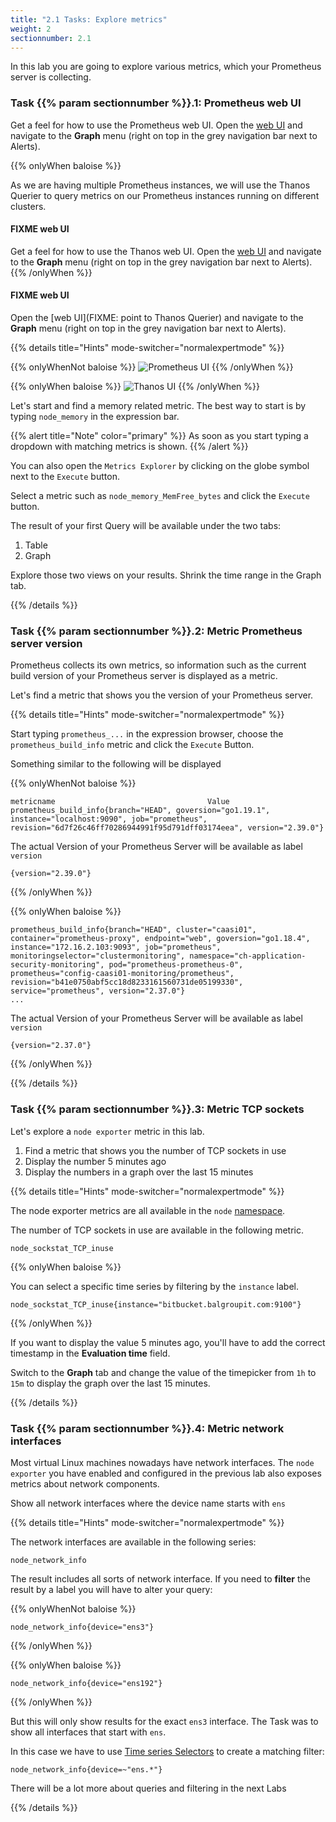 ```yaml
---
title: "2.1 Tasks: Explore metrics"
weight: 2
sectionnumber: 2.1
---
```


In this lab you are going to explore various metrics, which your Prometheus server is collecting.

### Task {{% param sectionnumber %}}.1: Prometheus web UI

Get a feel for how to use the Prometheus web UI. Open the [web UI](http://LOCALHOST:9090) and navigate to the **Graph** menu (right on top in the grey navigation bar next to Alerts).

{{% onlyWhen baloise %}}

As we are having multiple Prometheus instances, we will use the Thanos Querier to query metrics on our Prometheus instances running on different clusters.

#### FIXME web UI

Get a feel for how to use the Thanos web UI. Open the [web UI](http://LOCALHOST:9090) and navigate to the **Graph** menu (right on top in the grey navigation bar next to Alerts).
{{% /onlyWhen %}}

#### FIXME web UI

Open the [web UI](FIXME: point to Thanos Querier) and navigate to the **Graph** menu (right on top in the grey navigation bar next to Alerts).

{{% details title="Hints" mode-switcher="normalexpertmode" %}}

{{% onlyWhenNot baloise %}}
![Prometheus UI](../prometheus-ui.png)
{{% /onlyWhen %}}

{{% onlyWhen baloise %}}
![Thanos UI](../thanos-ui.png)
{{% /onlyWhen %}}

Let's start and find a memory related metric. The best way to start is by typing `node_memory` in the expression bar.

{{% alert title="Note" color="primary" %}}
As soon as you start typing a dropdown with matching metrics is shown.
{{% /alert %}}

You can also open the `Metrics Explorer` by clicking on the globe symbol next to the `Execute` button.

Select a metric such as `node_memory_MemFree_bytes` and click the `Execute` button.

The result of your first Query will be available under the two tabs:

1. Table
1. Graph

Explore those two views on your results. Shrink the time range in the Graph tab.

{{% /details %}}

### Task {{% param sectionnumber %}}.2: Metric Prometheus server version

Prometheus collects its own metrics, so information such as the current build version of your Prometheus server is displayed as a metric.

Let's find a metric that shows you the version of your Prometheus server.

{{% details title="Hints" mode-switcher="normalexpertmode" %}}

Start typing `prometheus_...` in the expression browser, choose the `prometheus_build_info` metric and click the `Execute` Button.

Something similar to the following will be displayed

{{% onlyWhenNot baloise %}}
```promql
metricname                                  Value
prometheus_build_info{branch="HEAD", goversion="go1.19.1", instance="localhost:9090", job="prometheus", revision="6d7f26c46ff70286944991f95d791dff03174eea", version="2.39.0"}
```

The actual Version of your Prometheus Server will be available as label `version`
```promql
{version="2.39.0"}
```
{{% /onlyWhen %}}

{{% onlyWhen baloise %}}
```promql
prometheus_build_info{branch="HEAD", cluster="caasi01", container="prometheus-proxy", endpoint="web", goversion="go1.18.4", instance="172.16.2.103:9093", job="prometheus", monitoringselector="clustermonitoring", namespace="ch-application-security-monitoring", pod="prometheus-prometheus-0", prometheus="config-caasi01-monitoring/prometheus", revision="b41e0750abf5cc18d8233161560731de05199330", service="prometheus", version="2.37.0"}
...
```

The actual Version of your Prometheus Server will be available as label `version`
```promql
{version="2.37.0"}
```
{{% /onlyWhen %}}

{{% /details %}}

### Task {{% param sectionnumber %}}.3: Metric TCP sockets

Let's explore a `node exporter` metric in this lab.

1. Find a metric that shows you the number of TCP sockets in use
1. Display the number 5 minutes ago
1. Display the numbers in a graph over the last 15 minutes


{{% details title="Hints" mode-switcher="normalexpertmode" %}}

The node exporter metrics are all available in the `node` [namespace](https://prometheus.io/docs/practices/naming/#metric-names).

The number of TCP sockets in use are available in the following metric.

```promql
node_sockstat_TCP_inuse
```

{{% onlyWhen baloise %}}

You can select a specific time series by filtering by the `instance` label.

```promql
node_sockstat_TCP_inuse{instance="bitbucket.balgroupit.com:9100"}
```

{{% /onlyWhen %}}


If you want to display the value 5 minutes ago, you'll have to add the correct timestamp in the **Evaluation time** field.

Switch to the **Graph** tab and change the value of the timepicker from `1h` to `15m` to display the graph over the last 15 minutes.

{{% /details %}}

### Task {{% param sectionnumber %}}.4: Metric network interfaces

Most virtual Linux machines nowadays have network interfaces. The `node exporter` you have enabled and configured in the previous lab also exposes metrics about network components.

Show all network interfaces where the device name starts with `ens`

{{% details title="Hints" mode-switcher="normalexpertmode" %}}

The network interfaces are available in the following series:

```promql
node_network_info
```

The result includes all sorts of network interface. If you need to **filter** the result by a label you will have to alter your query:

{{% onlyWhenNot baloise %}}

```promql
node_network_info{device="ens3"}
```
{{% /onlyWhen %}}


{{% onlyWhen baloise %}}
```promql
node_network_info{device="ens192"}
```
{{% /onlyWhen %}}


But this will only show results for the exact `ens3` interface. The Task was to show all interfaces that start with `ens`.

In this case we have to use [Time series Selectors](https://prometheus.io/docs/prometheus/latest/querying/basics/#time-series-selectors) to create a matching filter:

```promql
node_network_info{device=~"ens.*"}
```

There will be a lot more about queries and filtering in the next Labs

{{% /details %}}
